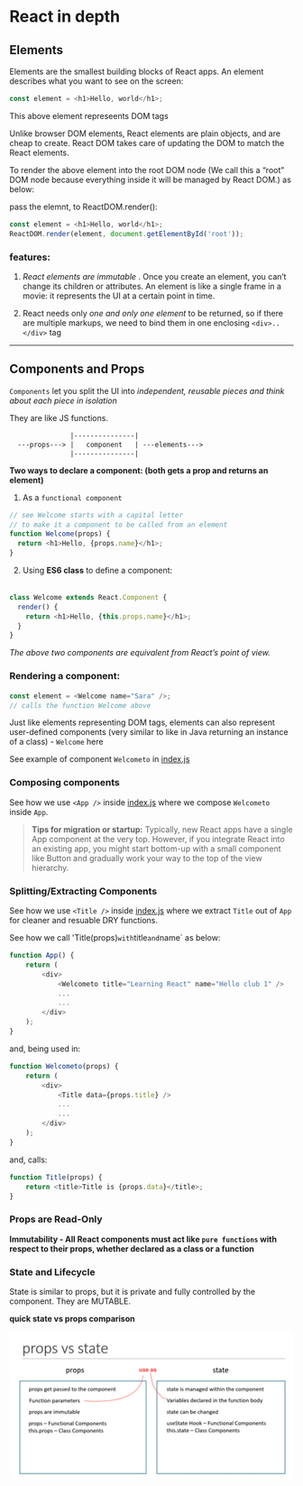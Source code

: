 # React in depth

## Elements
Elements are the smallest building blocks of React apps.
An element describes what you want to see on the screen:

```js 
const element = <h1>Hello, world</h1>;
```

This above element represeents DOM tags

Unlike browser DOM elements, React elements are plain objects, and are cheap to create. React DOM takes care of updating the DOM to match the React elements.

To render the above element into the root DOM node (We call this a “root” DOM node because everything inside it will be managed by React DOM.) as below:

> <div id="root"></div>

pass the elemnt, to ReactDOM.render():

```js
const element = <h1>Hello, world</h1>;
ReactDOM.render(element, document.getElementById('root'));
```

### features:
1. *React elements are immutable* . Once you create an element, you can’t change its children or attributes. An element is like a single frame in a movie: it represents the UI at a certain point in time.

2. React needs only *one and only one element* to be returned, so if there are multiple markups, we need to bind them in one enclosing `<div>..</div>` tag

---

## Components and Props

`Components` let you split the UI into *independent, reusable pieces and think about each piece in isolation* 

They are like JS functions.

```
               |---------------|
  ---props---> |   component   | ---elements--->
               |---------------|
```

**Two ways to declare a component: (both gets a prop and returns an element)**

1. As a `functional component`
```js
// see Welcome starts with a capital letter
// to make it a component to be called from an element
function Welcome(props) {
  return <h1>Hello, {props.name}</h1>;
}

```
2. Using **ES6 class** to define a component:
```js

class Welcome extends React.Component {
  render() {
    return <h1>Hello, {this.props.name}</h1>;
  }
}
```

*The above two components are equivalent from React’s point of view.*

### Rendering a component:

```js
const element = <Welcome name="Sara" />;
// calls the function Welcome above
```

Just like elements representing DOM tags, elements can also represent user-defined components (very similar to like in Java returning an instance of a class) - `Welcome` here

See example of component `Welcometo` in [index.js](index.js)

### Composing components

See how we use `<App />` inside [index.js](index.js) where we compose `Welcometo` inside `App`.

> **Tips for migration or startup:** Typically, new React apps have a single App component at the very top. However, if you integrate React into an existing app, you might start bottom-up with a small component like Button and gradually work your way to the top of the view hierarchy.

### Splitting/Extracting Components

See how we use `<Title />` inside [index.js](index.js) where we extract `Title` out of `App` for cleaner and resuable DRY functions.

See how we call 'Title(props)` with `title` and `name` as below:
```js
function App() {
    return (
        <div>
            <Welcometo title="Learning React" name="Hello club 1" />
            ...
            ...
        </div>
    );
}
```
and, being used in:
```js
function Welcometo(props) {
    return (
        <div>
            <Title data={props.title} />
            ...
            ...
        </div>
    );
}
```
and, calls:
```js
function Title(props) {
    return <title>Title is {props.data}</title>;
}
```
### Props are Read-Only

**Immutability - All React components must act like `pure functions` with respect to their props, whether declared as a class or a function**

### State and Lifecycle

State is similar to props, but it is private and fully controlled by the component. They are MUTABLE.

**quick state vs props comparison**

![alt text](../../docs/imgs/props-vs-state.png "props vs state")

